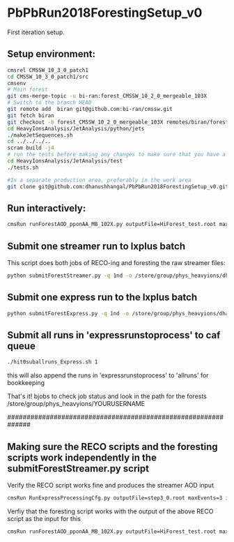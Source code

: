 # PbPbRun2018ForestingSetup_v0

First iteration setup. 

## Setup environment:
```bash
cmsrel CMSSW_10_3_0_patch1
cd CMSSW_10_3_0_patch1/src
cmsenv
# Main forest
git cms-merge-topic -u bi-ran:forest_CMSSW_10_2_0_mergeable_103X
# Switch to the branch HEAD
git remote add  biran git@github.com:bi-ran/cmssw.git
git fetch biran
git checkout -b forest_CMSSW_10_2_0_mergeable_103X remotes/biran/forest_CMSSW_10_2_0_mergeable_103X
cd HeavyIonsAnalysis/JetAnalysis/python/jets
./makeJetSequences.sh
cd ../../../..
scram build -j4
# run the tests before making any changes to make sure that you have a working env: 
cd HeavyIonsAnalysis/JetAnalysis/test
./tests.sh

#In a separate production area, preferably in the work area
git clone git@github.com:dhanushhangal/PbPbRun2018ForestingSetup_v0.git
```

## Run interactively:
```bash
cmsRun runForestAOD_pponAA_MB_102X.py outputFile=HiForest_test.root maxEvents=3 inputFiles=step3_0.root
```

## Submit one streamer run to lxplus batch

This script does both jobs of RECO-ing and foresting the raw streamer files:
```bash
python submitForestStreamer.py -q 1nd -o /store/group/phys_heavyions/dhangal/PbPb_2018_streamer/trial -i sample_streamer.txt
```

## Submit one express run to the lxplus batch
```bash
python submitForestExpress.py -q 1nd -o /store/group/phys_heavyions/dhangal/ExpressForests/v1 -i ExpressForest_*_*.txt
```

## Submit all runs in 'expressrunstoprocess' to caf queue
```bash
./hit0suballruns_Express.sh 1
```
this will also append the runs in 'expressrunstoprocess' to 'allruns' for bookkeeping

That's it! bjobs to check job status and look in the path for the forests /store/group/phys_heavyions/YOURUSERNAME

##############################################################

## Making sure the RECO scripts and the foresting scripts work independently in the submitForestStreamer.py script

Verify the RECO script works fine and produces the streamer AOD input
```bash
cmsRun RunExpressProcessingCfg.py outputFile=step3_0.root maxEvents=3 inputFiles=root://eoscms//eos/cms/store/t0streamer/Data/HIPhysicsMinimumBias0/000/325/174/run325174_ls0015_streamHIPhysicsMinimumBias0_StorageManager.dat
```

Verfiy that the foresting script works with the output of the above RECO script as the input for this 
```bash
cmsRun runForestAOD_pponAA_MB_102X.py outputFile=HiForest_test.root maxEvents=3 inputFiles=step3_0.root
```
